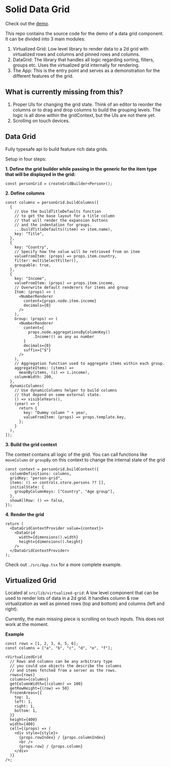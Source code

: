 # Solid Data Grid

Check out the [demo](https://esveo.github.io/solid-data-grid-demo/).

This repo contains the source code for the demo of a data grid component. It can be divided into 3 main modules:

1. Virtualized Grid: Low level library to render data to a 2d grid with virtualized rows and columns and pinned rows and columns.
2. DataGrid: The library that handles all logic regarding sorting, filters, groups etc. Uses the virtualized grid internally for rendering.
3. The App: This is the entry point and serves as a demonstration for the different features of the grid.

## What is currently missing from this?

1. Proper UIs for changing the grid state. Think of an editor to reorder the columns or to drag and drop columns to build the grouping levels. The logic is all done within the gridContext, but the UIs are not there yet.
2. Scrolling on touch devices.

## Data Grid

Fully typesafe api to build feature rich data grids.

Setup in four steps:

**1. Define the grid builder while passing in the generic for the item type that will be displayed in the grid:**

```tsx
const personGrid = createGridBuilder<Person>();
```

**2. Define columns**

```tsx
const columns = personGrid.buildColumns([
  {
    // Use the buildTitleDefaults function
    // to get the base layout for a title column
    // that will render the expansion buttons
    // and the indentation for groups.
    ...buildTitleDefaults((item) => item.name),
    key: "Title",
  },
  {
    key: "Country",
    // Specify how the value will be retrieved from an item
    valueFromItem: (props) => props.item.country,
    filter: multiSelectFilter(),
    groupable: true,
  },
  {
    key: "Income",
    valueFromItem: (props) => props.item.income,
    // Overwrite default renderers for items and group
    Item: (props) => (
      <NumberRenderer
        content={props.node.item.income}
        decimals={0}
      />
    ),
    Group: (props) => (
      <NumberRenderer
        content={
          props.node.aggregationsByColumnKey()
            .Income!() as any as number
        }
        decimals={0}
        suffix={"$"}
      />
    ),
    // Aggregation function used to aggregate items within each group.
    aggregateItems: (items) =>
      meanBy(items, (i) => i.income),
    columnWidth: 200,
  },
  dynamicColumns(
    // Use dynamicColumns helper to build columns
    // that depend on some external state.
    () => visibleYears(),
    (year) => {
      return {
        key: "Dummy column " + year,
        valueFromItem: (props) => props.template.key,
      };
    }
  ),
]);
```

**3. Build the grid context**

The context contains all logic of the grid. You can call functions like
`moveColumn` or `groupBy` on this context to change the internal state of the grid

```tsx
const context = personGrid.buildContext({
  columnDefinitions: columns,
  gridKey: "person-grid",
  items: () => controls.store.persons ?? [],
  initialState: {
    groupByColumnKeys: ["Country", "Age group"],
  },
  showAllRow: () => false,
});
```

**4. Render the grid**

```tsx
return (
  <DataGridContextProvider value={context}>
    <DataGrid
      width={dimensions().width}
      height={dimensions().height}
    />
  </DataGridContextProvider>
);
```

Check out `./src/App.tsx` for a more complete example.

## Virtualized Grid

Located at `src/lib/virtualized-grid`: A low level component that can be used to render lots of data in a 2d grid. It handles column & row virtualization as well as pinned rows (top and bottom) and columns (left and right).

Currently, the main missing piece is scrolling on touch inputs. This does not work at the moment.

**Example**

```tsx
const rows = [1, 2, 3, 4, 5, 6];
const columns = ["a", "b", "c", "d", "e", "f"];

<VirtualizedGrid
  // Rows and columns can be any arbitrary type
  // you could use objects the describe the columns
  // and items fetched from a server as the rows.
  rows={rows}
  columns={columns}
  getColumnWidth={(column) => 100}
  getRowHeight={(row) => 50}
  frozenAreas={{
    top: 1,
    left: 1,
    right: 1,
    bottom: 1,
  }}
  height={400}
  width={400}
  cell={(props) => (
    <div style={style}>
      {props.rowIndex} / {props.columnIndex}
      <br />
      {props.row} / {props.column}
    </div>
  )}
/>;
```
